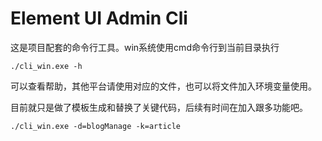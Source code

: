 # Element UI Admin Cli

这是项目配套的命令行工具。win系统使用cmd命令行到当前目录执行 
```
./cli_win.exe -h
```
可以查看帮助，其他平台请使用对应的文件，也可以将文件加入环境变量使用。

目前就只是做了模板生成和替换了关键代码，后续有时间在加入跟多功能吧。


```
./cli_win.exe -d=blogManage -k=article
```
